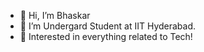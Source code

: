 - 👋 Hi, I’m Bhaskar
- 👀 I’m Undergard Student at IIT Hyderabad.
- 🌱 Interested in everything related to Tech!

<!---
bhaskaraa45/bhaskaraa45 is a ✨ special ✨ repository because its `README.md` (this file) appears on your GitHub profile.
You can click the Preview link to take a look at your changes.
--->
